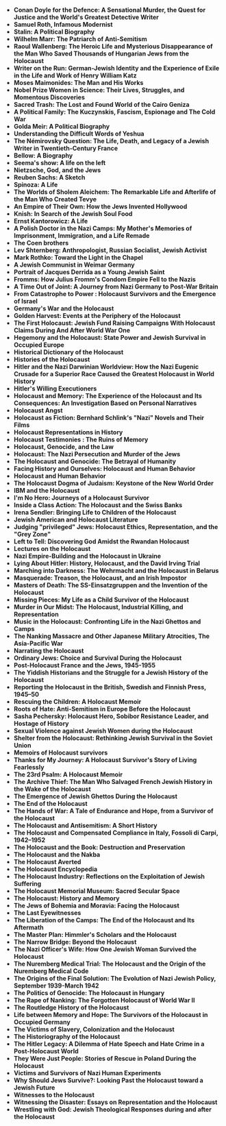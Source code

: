 
<ul>
 <li><b><a target="_blank" href="https://github.com/manjunath5496/114-Eye-Opening-Books-About-the-Holocaust/blob/master/jhl(1).pdf" style="text-decoration:none;">Conan Doyle for the Defence: A Sensational Murder, the Quest for Justice and the World's Greatest Detective Writer</a></b></li>
 <li><b><a target="_blank" href="https://github.com/manjunath5496/114-Eye-Opening-Books-About-the-Holocaust/blob/master/jhl(2).pdf" style="text-decoration:none;">Samuel Roth, Infamous Modernist  </a></b></li>
                                <li><b><a target="_blank" href="https://github.com/manjunath5496/114-Eye-Opening-Books-About-the-Holocaust/blob/master/jhl(3).pdf" style="text-decoration:none;">Stalin: A Political Biography </a></b></li>
 <li><b><a target="_blank" href="https://github.com/manjunath5496/114-Eye-Opening-Books-About-the-Holocaust/blob/master/jhl(4).pdf" style="text-decoration:none;">Wilhelm Marr: The Patriarch of Anti-Semitism</a></b></li>                              
<li><b><a target="_blank" href="https://github.com/manjunath5496/114-Eye-Opening-Books-About-the-Holocaust/blob/master/jhl(5).pdf" style="text-decoration:none;">Raoul Wallenberg: The Heroic Life and Mysterious Disappearance of the Man Who Saved Thousands of Hungarian Jews from the Holocaust</a></b></li>
<li><b><a target="_blank" href="https://github.com/manjunath5496/114-Eye-Opening-Books-About-the-Holocaust/blob/master/jhl(6).pdf" style="text-decoration:none;">Writer on the Run: German-Jewish Identity and the Experience of Exile in the Life and Work of Henry William Katz</a></b></li>
                                <li><b><a target="_blank" href="https://github.com/manjunath5496/114-Eye-Opening-Books-About-the-Holocaust/blob/master/jhl(7).pdf" style="text-decoration:none;">Moses Maimonides: The Man and His Works </a></b></li>
                                <li><b><a target="_blank" href="https://github.com/manjunath5496/114-Eye-Opening-Books-About-the-Holocaust/blob/master/jhl(8).pdf" style="text-decoration:none;">Nobel Prize Women in Science: Their Lives, Struggles, and Momentous Discoveries</a></b></li>      
 
 <li><b><a target="_blank" href="https://github.com/manjunath5496/114-Eye-Opening-Books-About-the-Holocaust/blob/master/jhl(9).pdf" style="text-decoration:none;">Sacred Trash: The Lost and Found World of the Cairo Geniza</a></b></li>                             
<li><b><a target="_blank" href="https://github.com/manjunath5496/114-Eye-Opening-Books-About-the-Holocaust/blob/master/jhl(10).pdf" style="text-decoration:none;">A Political Family: The Kuczynskis, Fascism, Espionage and The Cold War</a></b></li>                                
<li><b><a target="_blank" href="https://github.com/manjunath5496/114-Eye-Opening-Books-About-the-Holocaust/blob/master/jhl(11).pdf" style="text-decoration:none;">Golda Meir: A Political Biography</a></b></li>
                                <li><b><a target="_blank" href="https://github.com/manjunath5496/114-Eye-Opening-Books-About-the-Holocaust/blob/master/jhl(12).pdf" style="text-decoration:none;">Understanding the Difficult Words of Yeshua</a></b></li>
        <li><b><a target="_blank" href="https://github.com/manjunath5496/114-Eye-Opening-Books-About-the-Holocaust/blob/master/jhl(13).pdf" style="text-decoration:none;">The Némirovsky Question: The Life, Death, and Legacy of a Jewish Writer in Twentieth-Century France</a></b></li>
                                
 <li><b><a target="_blank" href="https://github.com/manjunath5496/114-Eye-Opening-Books-About-the-Holocaust/blob/master/jhl(14).pdf" style="text-decoration:none;">Bellow: A Biography </a></b></li>                              
<li><b><a target="_blank" href="https://github.com/manjunath5496/114-Eye-Opening-Books-About-the-Holocaust/blob/master/jhl(15).pdf" style="text-decoration:none;">Seema's show: A life on the left  </a></b></li>
<li><b><a target="_blank" href="https://github.com/manjunath5496/114-Eye-Opening-Books-About-the-Holocaust/blob/master/jhl(16).pdf" style="text-decoration:none;">Nietzsche, God, and the Jews</a></b></li>
                              
<li><b><a target="_blank" href="https://github.com/manjunath5496/114-Eye-Opening-Books-About-the-Holocaust/blob/master/jhl(17).pdf" style="text-decoration:none;">Reuben Sachs: A Sketch</a></b></li>

 <li><b><a target="_blank" href="https://github.com/manjunath5496/114-Eye-Opening-Books-About-the-Holocaust/blob/master/jhl(18).pdf" style="text-decoration:none;">Spinoza: A Life</a></b></li>
 <li><b><a target="_blank" href="https://github.com/manjunath5496/114-Eye-Opening-Books-About-the-Holocaust/blob/master/jhl(19).pdf" style="text-decoration:none;">The Worlds of Sholem Aleichem: The Remarkable Life and Afterlife of the Man Who Created Tevye  </a></b></li>
                                <li><b><a target="_blank" href="https://github.com/manjunath5496/114-Eye-Opening-Books-About-the-Holocaust/blob/master/jhl(20).pdf" style="text-decoration:none;">An Empire of Their Own: How the Jews Invented Hollywood </a></b></li>
 <li><b><a target="_blank" href="https://github.com/manjunath5496/114-Eye-Opening-Books-About-the-Holocaust/blob/master/jhl(21).pdf" style="text-decoration:none;">Knish: In Search of the Jewish Soul Food </a></b></li>                              
<li><b><a target="_blank" href="https://github.com/manjunath5496/114-Eye-Opening-Books-About-the-Holocaust/blob/master/jhl(22).pdf" style="text-decoration:none;">Ernst Kantorowicz: A Life </a></b></li>
<li><b><a target="_blank" href="https://github.com/manjunath5496/114-Eye-Opening-Books-About-the-Holocaust/blob/master/jhl(23).pdf" style="text-decoration:none;">A Polish Doctor in the Nazi Camps: My Mother's Memories of Imprisonment, Immigration, and a Life Remade</a></b></li>
<li><b><a target="_blank" href="https://github.com/manjunath5496/114-Eye-Opening-Books-About-the-Holocaust/blob/master/jhl(24).pdf" style="text-decoration:none;">The Coen brothers</a></b></li>                                                             
  <li><b><a target="_blank" href="https://github.com/manjunath5496/114-Eye-Opening-Books-About-the-Holocaust/blob/master/jhl(25).pdf" style="text-decoration:none;">Lev Shternberg: Anthropologist, Russian Socialist, Jewish Activist</a></b></li>
 <li><b><a target="_blank" href="https://github.com/manjunath5496/114-Eye-Opening-Books-About-the-Holocaust/blob/master/jhl(26).pdf" style="text-decoration:none;">Mark Rothko: Toward the Light in the Chapel </a></b></li>
                                <li><b><a target="_blank" href="https://github.com/manjunath5496/114-Eye-Opening-Books-About-the-Holocaust/blob/master/jhl(27).pdf" style="text-decoration:none;">A Jewish Communist in Weimar Germany </a></b></li>
 <li><b><a target="_blank" href="https://github.com/manjunath5496/114-Eye-Opening-Books-About-the-Holocaust/blob/master/jhl(28).pdf" style="text-decoration:none;">Portrait of Jacques Derrida as a Young Jewish Saint</a></b></li>                              
<li><b><a target="_blank" href="https://github.com/manjunath5496/114-Eye-Opening-Books-About-the-Holocaust/blob/master/jhl(29).pdf" style="text-decoration:none;">Fromms: How Julius Fromm's Condom Empire Fell to the Nazis</a></b></li>
<li><b><a target="_blank" href="https://github.com/manjunath5496/114-Eye-Opening-Books-About-the-Holocaust/blob/master/jhl(30).pdf" style="text-decoration:none;">A Time Out of Joint: A Journey from Nazi Germany to Post-War Britain</a></b></li>
                                <li><b><a target="_blank" href="https://github.com/manjunath5496/114-Eye-Opening-Books-About-the-Holocaust/blob/master/jhl(31).pdf" style="text-decoration:none;">From Catastrophe to Power : Holocaust Survivors and the Emergence of Israel</a></b></li>
                                <li><b><a target="_blank" href="https://github.com/manjunath5496/114-Eye-Opening-Books-About-the-Holocaust/blob/master/jhl(32).pdf" style="text-decoration:none;">Germany's War and the Holocaust</a></b></li>      
 
 <li><b><a target="_blank" href="https://github.com/manjunath5496/114-Eye-Opening-Books-About-the-Holocaust/blob/master/jhl(33).pdf" style="text-decoration:none;">Golden Harvest: Events at the Periphery of the Holocaust</a></b></li> 
 
 
 
 
<li><b><a target="_blank" href="https://github.com/manjunath5496/114-Eye-Opening-Books-About-the-Holocaust/blob/master/jhl(34).pdf" style="text-decoration:none;">The First Holocaust: Jewish Fund Raising Campaigns With Holocaust Claims During And After World War One</a></b></li>                                
<li><b><a target="_blank" href="https://github.com/manjunath5496/114-Eye-Opening-Books-About-the-Holocaust/blob/master/jhl(35).pdf" style="text-decoration:none;">Hegemony and the Holocaust: State Power and Jewish Survival in Occupied Europe</a></b></li>
                                <li><b><a target="_blank" href="https://github.com/manjunath5496/114-Eye-Opening-Books-About-the-Holocaust/blob/master/jhl(36).pdf" style="text-decoration:none;">Historical Dictionary of the Holocaust</a></b></li>
        <li><b><a target="_blank" href="https://github.com/manjunath5496/114-Eye-Opening-Books-About-the-Holocaust/blob/master/jhl(37).pdf" style="text-decoration:none;">Histories of the Holocaust</a></b></li>
                                
 <li><b><a target="_blank" href="https://github.com/manjunath5496/114-Eye-Opening-Books-About-the-Holocaust/blob/master/jhl(38).pdf" style="text-decoration:none;">Hitler and the Nazi Darwinian Worldview: How the Nazi Eugenic Crusade for a Superior Race Caused the Greatest Holocaust in World History </a></b></li>                              
<li><b><a target="_blank" href="https://github.com/manjunath5496/114-Eye-Opening-Books-About-the-Holocaust/blob/master/jhl(39).pdf" style="text-decoration:none;">Hitler's Willing Executioners </a></b></li>
<li><b><a target="_blank" href="https://github.com/manjunath5496/114-Eye-Opening-Books-About-the-Holocaust/blob/master/jhl(40).pdf" style="text-decoration:none;">Holocaust and Memory: The Experience of the Holocaust and Its Consequences: An Investigation Based on Personal Narratives</a></b></li>
                              
<li><b><a target="_blank" href="https://github.com/manjunath5496/114-Eye-Opening-Books-About-the-Holocaust/blob/master/jhl(41).pdf" style="text-decoration:none;">Holocaust Angst</a></b></li>

 <li><b><a target="_blank" href="https://github.com/manjunath5496/114-Eye-Opening-Books-About-the-Holocaust/blob/master/jhl(42).pdf" style="text-decoration:none;">Holocaust as Fiction: Bernhard Schlink's "Nazi" Novels and Their Films</a></b></li>
 <li><b><a target="_blank" href="https://github.com/manjunath5496/114-Eye-Opening-Books-About-the-Holocaust/blob/master/jhl(43).pdf" style="text-decoration:none;">Holocaust Representations in History  </a></b></li>
                                <li><b><a target="_blank" href="https://github.com/manjunath5496/114-Eye-Opening-Books-About-the-Holocaust/blob/master/jhl(44).pdf" style="text-decoration:none;">Holocaust Testimonies : The Ruins of Memory </a></b></li>
 <li><b><a target="_blank" href="https://github.com/manjunath5496/114-Eye-Opening-Books-About-the-Holocaust/blob/master/jhl(45).pdf" style="text-decoration:none;">Holocaust, Genocide, and the Law</a></b></li>                              
<li><b><a target="_blank" href="https://github.com/manjunath5496/114-Eye-Opening-Books-About-the-Holocaust/blob/master/jhl(46).pdf" style="text-decoration:none;">Holocaust: The Nazi Persecution and Murder of the Jews </a></b></li>
<li><b><a target="_blank" href="https://github.com/manjunath5496/114-Eye-Opening-Books-About-the-Holocaust/blob/master/jhl(47).pdf" style="text-decoration:none;">The Holocaust and Genocide: The Betrayal of Humanity</a></b></li>



<li><b><a target="_blank" href="https://github.com/manjunath5496/114-Eye-Opening-Books-About-the-Holocaust/blob/master/jhl(48).pdf" style="text-decoration:none;">Facing History and Ourselves: Holocaust and Human Behavior</a></b></li>
 <li><b><a target="_blank" href="https://github.com/manjunath5496/114-Eye-Opening-Books-About-the-Holocaust/blob/master/jhl(49).rar" style="text-decoration:none;">Holocaust and Human Behavior  </a></b></li>
                                <li><b><a target="_blank" href="https://github.com/manjunath5496/114-Eye-Opening-Books-About-the-Holocaust/blob/master/jhl(50).pdf" style="text-decoration:none;">The Holocaust Dogma of Judaism: Keystone of the New World Order </a></b></li>
 <li><b><a target="_blank" href="https://github.com/manjunath5496/114-Eye-Opening-Books-About-the-Holocaust/blob/master/jhl(51).pdf" style="text-decoration:none;">IBM and the Holocaust</a></b></li>                              
<li><b><a target="_blank" href="https://github.com/manjunath5496/114-Eye-Opening-Books-About-the-Holocaust/blob/master/jhl(52).pdf" style="text-decoration:none;">I'm No Hero: Journeys of a Holocaust Survivor</a></b></li>
<li><b><a target="_blank" href="https://github.com/manjunath5496/114-Eye-Opening-Books-About-the-Holocaust/blob/master/jhl(53).pdf" style="text-decoration:none;">Inside a Class Action: The Holocaust and the Swiss Banks</a></b></li>
                                <li><b><a target="_blank" href="https://github.com/manjunath5496/114-Eye-Opening-Books-About-the-Holocaust/blob/master/jhl(54).pdf" style="text-decoration:none;">Irena Sendler: Bringing Life to Children of the Holocaust </a></b></li>
                                <li><b><a target="_blank" href="https://github.com/manjunath5496/114-Eye-Opening-Books-About-the-Holocaust/blob/master/jhl(55).pdf" style="text-decoration:none;">Jewish American and Holocaust Literature</a></b></li>      
 
 <li><b><a target="_blank" href="https://github.com/manjunath5496/114-Eye-Opening-Books-About-the-Holocaust/blob/master/jhl(56).pdf" style="text-decoration:none;">Judging "privileged" Jews: Holocaust Ethics, Representation, and the "Grey Zone"</a></b></li>                             
<li><b><a target="_blank" href="https://github.com/manjunath5496/114-Eye-Opening-Books-About-the-Holocaust/blob/master/jhl(57).pdf" style="text-decoration:none;">Left to Tell: Discovering God Amidst the Rwandan Holocaust</a></b></li>                                
<li><b><a target="_blank" href="https://github.com/manjunath5496/114-Eye-Opening-Books-About-the-Holocaust/blob/master/jhl(58).pdf" style="text-decoration:none;">Lectures on the Holocaust</a></b></li>
                                <li><b><a target="_blank" href="https://github.com/manjunath5496/114-Eye-Opening-Books-About-the-Holocaust/blob/master/jhl(59).pdf" style="text-decoration:none;">Nazi Empire-Building and the Holocaust in Ukraine</a></b></li>
        <li><b><a target="_blank" href="https://github.com/manjunath5496/114-Eye-Opening-Books-About-the-Holocaust/blob/master/jhl(60).pdf" style="text-decoration:none;">Lying About Hitler: History, Holocaust, and the David Irving Trial</a></b></li>
                                
 <li><b><a target="_blank" href="https://github.com/manjunath5496/114-Eye-Opening-Books-About-the-Holocaust/blob/master/jhl(61).pdf" style="text-decoration:none;">Marching into Darkness: The Wehrmacht and the Holocaust in Belarus  </a></b></li>                              
<li><b><a target="_blank" href="https://github.com/manjunath5496/114-Eye-Opening-Books-About-the-Holocaust/blob/master/jhl(62).pdf" style="text-decoration:none;">Masquerade: Treason, the Holocaust, and an Irish Impostor </a></b></li>
<li><b><a target="_blank" href="https://github.com/manjunath5496/114-Eye-Opening-Books-About-the-Holocaust/blob/master/jhl(63).pdf" style="text-decoration:none;">Masters of Death: The SS-Einsatzgruppen and the Invention of the Holocaust</a></b></li>
                              
<li><b><a target="_blank" href="https://github.com/manjunath5496/114-Eye-Opening-Books-About-the-Holocaust/blob/master/jhl(64).pdf" style="text-decoration:none;">Missing Pieces: My Life as a Child Survivor of the Holocaust</a></b></li>

 <li><b><a target="_blank" href="https://github.com/manjunath5496/114-Eye-Opening-Books-About-the-Holocaust/blob/master/jhl(65).pdf" style="text-decoration:none;">Murder in Our Midst: The Holocaust, Industrial Killing, and Representation</a></b></li>
 <li><b><a target="_blank" href="https://github.com/manjunath5496/114-Eye-Opening-Books-About-the-Holocaust/blob/master/jhl(66).pdf" style="text-decoration:none;">Music in the Holocaust: Confronting Life in the Nazi Ghettos and Camps  </a></b></li>
                                <li><b><a target="_blank" href="https://github.com/manjunath5496/114-Eye-Opening-Books-About-the-Holocaust/blob/master/jhl(67).pdf" style="text-decoration:none;">The Nanking Massacre and Other Japanese Military Atrocities, The Asia-Pacific War </a></b></li>
 <li><b><a target="_blank" href="https://github.com/manjunath5496/114-Eye-Opening-Books-About-the-Holocaust/blob/master/jhl(68).pdf" style="text-decoration:none;">Narrating the Holocaust </a></b></li>                              
<li><b><a target="_blank" href="https://github.com/manjunath5496/114-Eye-Opening-Books-About-the-Holocaust/blob/master/jhl(69).pdf" style="text-decoration:none;">Ordinary Jews: Choice and Survival During the Holocaust </a></b></li>
<li><b><a target="_blank" href="https://github.com/manjunath5496/114-Eye-Opening-Books-About-the-Holocaust/blob/master/jhl(70).pdf" style="text-decoration:none;">Post-Holocaust France and the Jews, 1945-1955</a></b></li>
                                                             
  <li><b><a target="_blank" href="https://github.com/manjunath5496/114-Eye-Opening-Books-About-the-Holocaust/blob/master/jhl(71).pdf" style="text-decoration:none;">The Yiddish Historians and the Struggle for a Jewish History of the Holocaust</a></b></li>
 <li><b><a target="_blank" href="https://github.com/manjunath5496/114-Eye-Opening-Books-About-the-Holocaust/blob/master/jhl(72).pdf" style="text-decoration:none;">Reporting the Holocaust in the British, Swedish and Finnish Press, 1945–50 </a></b></li>
                                <li><b><a target="_blank" href="https://github.com/manjunath5496/114-Eye-Opening-Books-About-the-Holocaust/blob/master/jhl(73).pdf" style="text-decoration:none;">Rescuing the Children: A Holocaust Memoir </a></b></li>
 <li><b><a target="_blank" href="https://github.com/manjunath5496/114-Eye-Opening-Books-About-the-Holocaust/blob/master/jhl(74).pdf" style="text-decoration:none;">Roots of Hate: Anti-Semitism in Europe Before the Holocaust</a></b></li>                              
<li><b><a target="_blank" href="https://github.com/manjunath5496/114-Eye-Opening-Books-About-the-Holocaust/blob/master/jhl(75).pdf" style="text-decoration:none;">Sasha Pechersky: Holocaust Hero, Sobibor Resistance Leader, and Hostage of History</a></b></li>
<li><b><a target="_blank" href="https://github.com/manjunath5496/114-Eye-Opening-Books-About-the-Holocaust/blob/master/jhl(76).pdf" style="text-decoration:none;">Sexual Violence against Jewish Women during the Holocaust</a></b></li>
                                <li><b><a target="_blank" href="https://github.com/manjunath5496/114-Eye-Opening-Books-About-the-Holocaust/blob/master/jhl(77).pdf" style="text-decoration:none;">Shelter from the Holocaust: Rethinking Jewish Survival in the Soviet Union</a></b></li>
                                <li><b><a target="_blank" href="https://github.com/manjunath5496/114-Eye-Opening-Books-About-the-Holocaust/blob/master/jhl(78).pdf" style="text-decoration:none;">Memoirs of Holocaust survivors</a></b></li>      
 
 <li><b><a target="_blank" href="https://github.com/manjunath5496/114-Eye-Opening-Books-About-the-Holocaust/blob/master/jhl(79).pdf" style="text-decoration:none;">Thanks for My Journey: A Holocaust Survivor's Story of Living Fearlessly</a></b></li> 
 
 
 
 
<li><b><a target="_blank" href="https://github.com/manjunath5496/114-Eye-Opening-Books-About-the-Holocaust/blob/master/jhl(80).pdf" style="text-decoration:none;">The 23rd Psalm: A Holocaust Memoir</a></b></li>                                
<li><b><a target="_blank" href="https://github.com/manjunath5496/114-Eye-Opening-Books-About-the-Holocaust/blob/master/jhl(81).pdf" style="text-decoration:none;">The Archive Thief: The Man Who Salvaged French Jewish History in the Wake of the Holocaust </a></b></li>
                                <li><b><a target="_blank" href="https://github.com/manjunath5496/114-Eye-Opening-Books-About-the-Holocaust/blob/master/jhl(82).pdf" style="text-decoration:none;">The Emergence of Jewish Ghettos During the Holocaust</a></b></li>
        <li><b><a target="_blank" href="https://github.com/manjunath5496/114-Eye-Opening-Books-About-the-Holocaust/blob/master/jhl(83).pdf" style="text-decoration:none;">The End of the Holocaust</a></b></li>
                                
 <li><b><a target="_blank" href="https://github.com/manjunath5496/114-Eye-Opening-Books-About-the-Holocaust/blob/master/jhl(84).pdf" style="text-decoration:none;">The Hands of War: A Tale of Endurance and Hope, from a Survivor of the Holocaust </a></b></li>                              
<li><b><a target="_blank" href="https://github.com/manjunath5496/114-Eye-Opening-Books-About-the-Holocaust/blob/master/jhl(85).pdf" style="text-decoration:none;">The Holocaust and Antisemitism: A Short History </a></b></li>
<li><b><a target="_blank" href="https://github.com/manjunath5496/114-Eye-Opening-Books-About-the-Holocaust/blob/master/jhl(86).pdf" style="text-decoration:none;">The Holocaust and Compensated Compliance in Italy, Fossoli di Carpi, 1942–1952</a></b></li>
                              
<li><b><a target="_blank" href="https://github.com/manjunath5496/114-Eye-Opening-Books-About-the-Holocaust/blob/master/jhl(87).pdf" style="text-decoration:none;">The Holocaust and the Book: Destruction and Preservation</a></b></li>

 <li><b><a target="_blank" href="https://github.com/manjunath5496/114-Eye-Opening-Books-About-the-Holocaust/blob/master/jhl(88).pdf" style="text-decoration:none;">The Holocaust and the Nakba</a></b></li>
 <li><b><a target="_blank" href="https://github.com/manjunath5496/114-Eye-Opening-Books-About-the-Holocaust/blob/master/jhl(89).pdf" style="text-decoration:none;">The Holocaust Averted  </a></b></li>
                                <li><b><a target="_blank" href="https://github.com/manjunath5496/114-Eye-Opening-Books-About-the-Holocaust/blob/master/jhl(90).pdf" style="text-decoration:none;">The Holocaust Encyclopedia</a></b></li>
 <li><b><a target="_blank" href="https://github.com/manjunath5496/114-Eye-Opening-Books-About-the-Holocaust/blob/master/jhl(91).pdf" style="text-decoration:none;">The Holocaust Industry: Reflections on the Exploitation of Jewish Suffering</a></b></li>                              
<li><b><a target="_blank" href="https://github.com/manjunath5496/114-Eye-Opening-Books-About-the-Holocaust/blob/master/jhl(92).pdf" style="text-decoration:none;">The Holocaust Memorial Museum: Sacred Secular Space </a></b></li>
<li><b><a target="_blank" href="https://github.com/manjunath5496/114-Eye-Opening-Books-About-the-Holocaust/blob/master/jhl(93).pdf" style="text-decoration:none;">The Holocaust: History and Memory</a></b></li>


<li><b><a target="_blank" href="https://github.com/manjunath5496/114-Eye-Opening-Books-About-the-Holocaust/blob/master/jhl(94).pdf" style="text-decoration:none;">The Jews of Bohemia and Moravia: Facing the Holocaust</a></b></li>                                
<li><b><a target="_blank" href="https://github.com/manjunath5496/114-Eye-Opening-Books-About-the-Holocaust/blob/master/jhl(95).pdf" style="text-decoration:none;">The Last Eyewitnesses </a></b></li>
                                <li><b><a target="_blank" href="https://github.com/manjunath5496/114-Eye-Opening-Books-About-the-Holocaust/blob/master/jhl(96).pdf" style="text-decoration:none;">The Liberation of the Camps: The End of the Holocaust and Its Aftermath</a></b></li>
        <li><b><a target="_blank" href="https://github.com/manjunath5496/114-Eye-Opening-Books-About-the-Holocaust/blob/master/jhl(97).pdf" style="text-decoration:none;">The Master Plan: Himmler's Scholars and the Holocaust</a></b></li>
                                
 <li><b><a target="_blank" href="https://github.com/manjunath5496/114-Eye-Opening-Books-About-the-Holocaust/blob/master/jhl(98).pdf" style="text-decoration:none;">The Narrow Bridge: Beyond the Holocaust  </a></b></li>                              
<li><b><a target="_blank" href="https://github.com/manjunath5496/114-Eye-Opening-Books-About-the-Holocaust/blob/master/jhl(99).pdf" style="text-decoration:none;">The Nazi Officer's Wife: How One Jewish Woman Survived the Holocaust </a></b></li>
<li><b><a target="_blank" href="https://github.com/manjunath5496/114-Eye-Opening-Books-About-the-Holocaust/blob/master/jhl(100).pdf" style="text-decoration:none;">The Nuremberg Medical Trial: The Holocaust and the Origin of the Nuremberg Medical Code</a></b></li>
                              
<li><b><a target="_blank" href="https://github.com/manjunath5496/114-Eye-Opening-Books-About-the-Holocaust/blob/master/jhl(101).pdf" style="text-decoration:none;">The Origins of the Final Solution: The Evolution of Nazi Jewish Policy, September 1939-March 1942</a></b></li>

 <li><b><a target="_blank" href="https://github.com/manjunath5496/114-Eye-Opening-Books-About-the-Holocaust/blob/master/jhl(102).pdf" style="text-decoration:none;">The Politics of Genocide: The Holocaust in Hungary</a></b></li>
 <li><b><a target="_blank" href="https://github.com/manjunath5496/114-Eye-Opening-Books-About-the-Holocaust/blob/master/jhl(103).pdf" style="text-decoration:none;">The Rape of Nanking: The Forgotten Holocaust of World War II   </a></b></li>
                                <li><b><a target="_blank" href="https://github.com/manjunath5496/114-Eye-Opening-Books-About-the-Holocaust/blob/master/jhl(104).pdf" style="text-decoration:none;">The Routledge History of the Holocaust</a></b></li>
 <li><b><a target="_blank" href="https://github.com/manjunath5496/114-Eye-Opening-Books-About-the-Holocaust/blob/master/jhl(105).pdf" style="text-decoration:none;">Life between Memory and Hope: The Survivors of the Holocaust in Occupied Germany</a></b></li>                              
<li><b><a target="_blank" href="https://github.com/manjunath5496/114-Eye-Opening-Books-About-the-Holocaust/blob/master/jhl(106).pdf" style="text-decoration:none;">The Victims of Slavery, Colonization and the Holocaust </a></b></li>
<li><b><a target="_blank" href="https://github.com/manjunath5496/114-Eye-Opening-Books-About-the-Holocaust/blob/master/jhl(107).pdf" style="text-decoration:none;">The Historiography of the Holocaust</a></b></li>


 <li><b><a target="_blank" href="https://github.com/manjunath5496/114-Eye-Opening-Books-About-the-Holocaust/blob/master/jhl(108).pdf" style="text-decoration:none;">The Hitler Legacy: A Dilemma of Hate Speech and Hate Crime in a Post-Holocaust World</a></b></li>
 <li><b><a target="_blank" href="https://github.com/manjunath5496/114-Eye-Opening-Books-About-the-Holocaust/blob/master/jhl(109).pdf" style="text-decoration:none;">They Were Just People: Stories of Rescue in Poland During the Holocaust   </a></b></li>
                                <li><b><a target="_blank" href="https://github.com/manjunath5496/114-Eye-Opening-Books-About-the-Holocaust/blob/master/jhl(110).pdf" style="text-decoration:none;">Victims and Survivors of Nazi Human Experiments</a></b></li>
 <li><b><a target="_blank" href="https://github.com/manjunath5496/114-Eye-Opening-Books-About-the-Holocaust/blob/master/jhl(111).pdf" style="text-decoration:none;">Why Should Jews Survive?: Looking Past the Holocaust toward a Jewish Future</a></b></li>                              
<li><b><a target="_blank" href="https://github.com/manjunath5496/114-Eye-Opening-Books-About-the-Holocaust/blob/master/jhl(112).pdf" style="text-decoration:none;">Witnesses to the Holocaust  </a></b></li>
<li><b><a target="_blank" href="https://github.com/manjunath5496/114-Eye-Opening-Books-About-the-Holocaust/blob/master/jhl(113).pdf" style="text-decoration:none;">Witnessing the Disaster: Essays on Representation and the Holocaust</a></b></li>

<li><b><a target="_blank" href="https://github.com/manjunath5496/114-Eye-Opening-Books-About-the-Holocaust/blob/master/jhl(114).pdf" style="text-decoration:none;">Wrestling with God: Jewish Theological Responses during and after the Holocaust</a></b></li>







 
 </ul>
